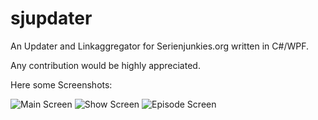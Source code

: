 sjupdater
=========

An Updater and Linkaggregator for Serienjunkies.org written in C#/WPF.

Any contribution would be highly appreciated.


Here some Screenshots:

![Main Screen](http://s14.directupload.net/images/140115/dnt3vpzi.png)
![Show Screen](http://s7.directupload.net/images/140115/xas33ut6.png)
![Episode Screen](http://s7.directupload.net/images/140115/cpffb9uf.png)
